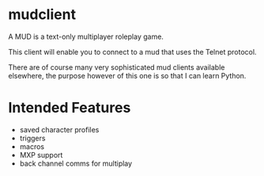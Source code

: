 # mudclient

A MUD is a text-only multiplayer roleplay game.

This client will enable you to connect to a mud that uses the Telnet protocol.

There are of course many very sophisticated mud clients available elsewhere, the purpose however of this one is so that I can learn Python.

# Intended Features

- saved character profiles
- triggers
- macros
- MXP support
- back channel comms for multiplay
